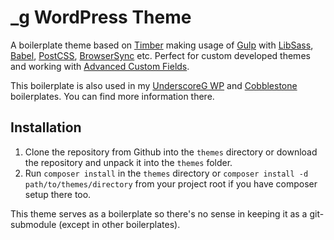# _g WordPress Theme

A boilerplate theme based on [Timber](https://github.com/timber/timber) making usage of [Gulp](http://gulpjs.com/) with [LibSass](http://sass-lang.com/), [Babel](https://babeljs.io/), [PostCSS](https://github.com/postcss/postcss), [BrowserSync](https://www.browsersync.io/) etc. Perfect for custom developed themes and working with [Advanced Custom Fields](https://www.advancedcustomfields.com/).

This boilerplate is also used in my [UnderscoreG WP](https://github.com/gaambo/underscoreg-wp) and [Cobblestone](https://github.com/gaambo/cobblestone-wp) boilerplates. You can find more information there.

## Installation

1. Clone the repository from Github into the `themes` directory or download the repository and unpack it into the `themes` folder.
2. Run `composer install` in the `themes` directory or `composer install -d path/to/themes/directory` from your project root if you have composer setup there too.
   
This theme serves as a boilerplate so there's no sense in keeping it as a git-submodule (except in other boilerplates).
